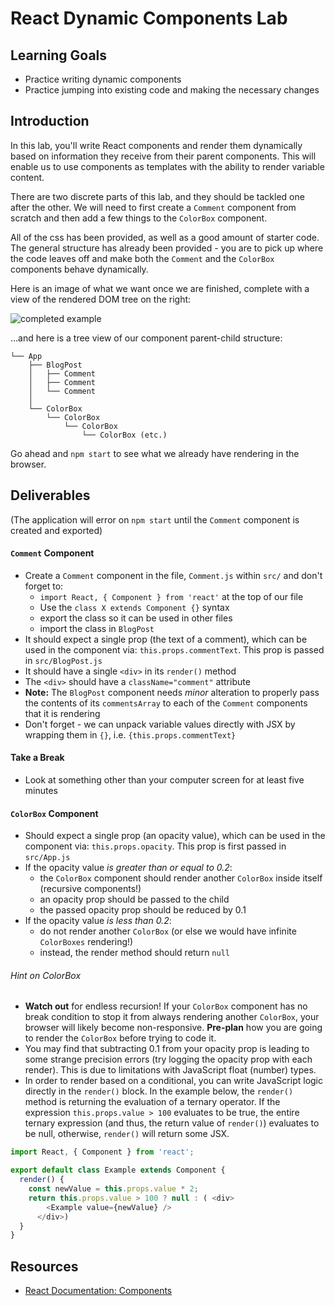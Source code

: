 # React Dynamic Components Lab

## Learning Goals

- Practice writing dynamic components
- Practice jumping into existing code and making the necessary changes

## Introduction

In this lab, you'll write React components and render them dynamically based on
information they receive from their parent components. This will enable us to use
components as templates with the ability to render variable content.

There are two discrete parts of this lab, and they should be tackled one after
the other. We will need to first create a `Comment` component from scratch and
then add a few things to the `ColorBox` component.

All of the css has been provided, as well as a good amount of starter code. The
general structure has already been provided - you are to pick up where the code
leaves off and make both the `Comment` and the `ColorBox` components behave
dynamically.

Here is an image of what we want once we are finished, complete with a view of
the rendered DOM tree on the right:

<img src="https://curriculum-content.s3.amazonaws.com/react/completed-example-dynamic-components-lab.png" alt="completed example" />

...and here is a tree view of our component parent-child structure:

```text
└── App
    ├── BlogPost
    │   ├── Comment
    │   ├── Comment
    │   └── Comment
    │
    └── ColorBox
        └── ColorBox
            └── ColorBox
                └── ColorBox (etc.)
```

Go ahead and `npm start` to see what we already have rendering in the browser.

## Deliverables

(The application will error on `npm start` until the `Comment` component is
created and exported)

#### `Comment` Component

- Create a `Comment` component in the file, `Comment.js` within `src/` and don't forget to:
  - `import React, { Component } from 'react'` at the top of our file
  - Use the `class X extends Component {}` syntax
  - export the class so it can be used in other files
  - import the class in `BlogPost`
- It should expect a single prop (the text of a comment), which can be used in the
  component via: `this.props.commentText`. This prop is passed in
  `src/BlogPost.js`
- It should have a single `<div>` in its `render()` method
- The `<div>` should have a `className="comment"` attribute
- **Note:** The `BlogPost` component needs _minor_ alteration to properly pass
  the contents of its `commentsArray` to each of the `Comment` components that
  it is rendering
- Don't forget - we can unpack variable values directly with JSX by wrapping them
  in `{}`, i.e. `{this.props.commentText}`

#### Take a Break

- Look at something other than your computer screen for at least five minutes

#### `ColorBox` Component

- Should expect a single prop (an opacity value), which can be used in the
  component via: `this.props.opacity`. This prop is first passed in `src/App.js`
- If the opacity value _is greater than or equal to 0.2_:
  - the `ColorBox` component should render another `ColorBox` inside itself 
    (recursive components!)
  - an opacity prop should be passed to the child
  - the passed opacity prop should be reduced by 0.1
- If the opacity value _is less than 0.2_:
  - do not render another `ColorBox` (or else we would have infinite
    `ColorBoxes` rendering!)
  - instead, the render method should return `null`

###### Hint on ColorBox

- **Watch out** for endless recursion! If your `ColorBox` component has no break
  condition to stop it from always rendering another `ColorBox`, your browser will
  likely become non-responsive. **Pre-plan** how you are going to render the
  `ColorBox` before trying to code it.
- You may find that subtracting 0.1 from your opacity prop is leading to some
  strange precision errors (try logging the opacity prop with each render). This
  is due to limitations with JavaScript float (number) types.
- In order to render based on a conditional, you can write JavaScript logic
  directly in the `render()` block. In the example below, the `render()` method is returning
  the evaluation of a ternary operator. If the expression `this.props.value > 100` evaluates to be true, the entire ternary expression (and thus, the return value of `render()`) evaluates to be null, otherwise, `render()` will return some JSX.

```js
import React, { Component } from 'react';

export default class Example extends Component {
  render() {
    const newValue = this.props.value * 2;
    return this.props.value > 100 ? null : ( <div>
        <Example value={newValue} />
      </div>)
  }
}
```

## Resources

- [React Documentation: Components](https://reactjs.org/docs/react-component.html)
